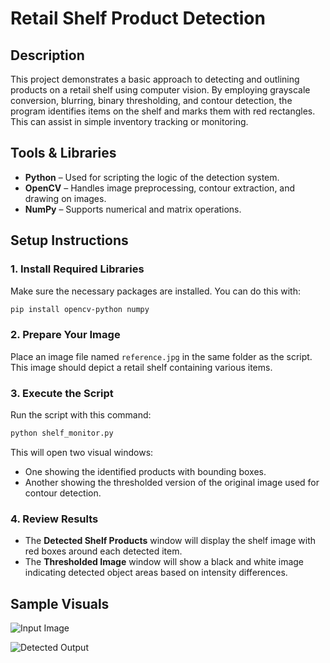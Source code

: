 

# Retail Shelf Product Detection

## Description

This project demonstrates a basic approach to detecting and outlining products on a retail shelf using computer vision. By employing grayscale conversion, blurring, binary thresholding, and contour detection, the program identifies items on the shelf and marks them with red rectangles. This can assist in simple inventory tracking or monitoring.

## Tools & Libraries

* **Python** – Used for scripting the logic of the detection system.
* **OpenCV** – Handles image preprocessing, contour extraction, and drawing on images.
* **NumPy** – Supports numerical and matrix operations.

## Setup Instructions

### 1. Install Required Libraries

Make sure the necessary packages are installed. You can do this with:

```bash
pip install opencv-python numpy
```

### 2. Prepare Your Image

Place an image file named `reference.jpg` in the same folder as the script. This image should depict a retail shelf containing various items.

### 3. Execute the Script

Run the script with this command:

```bash
python shelf_monitor.py
```

This will open two visual windows:

* One showing the identified products with bounding boxes.
* Another showing the thresholded version of the original image used for contour detection.

### 4. Review Results

* The **Detected Shelf Products** window will display the shelf image with red boxes around each detected item.
* The **Thresholded Image** window will show a black and white image indicating detected object areas based on intensity differences.

## Sample Visuals

![Input Image](reference.jpg)

![Detected Output](output.jpg)

